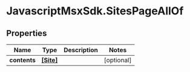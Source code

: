 # JavascriptMsxSdk.SitesPageAllOf

## Properties

Name | Type | Description | Notes
------------ | ------------- | ------------- | -------------
**contents** | [**[Site]**](Site.md) |  | [optional] 


